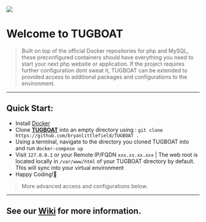 ![](https://p19.f3.n0.cdn.getcloudapp.com/items/NQuvEepO/68747470733a2f2f636c2e6c792f3038335a31723358323331462f646f776e6c6f61642f496d616765253230323031372d30352d32332532306174253230322e31362e3035253230414d2e706e67.png?v=c6b67635a93a2309b8e90953c1466713)

# Welcome to TUGBOAT

> Built on top of the official Docker repositories for php and MySQL, these preconfigured containers should have everything you need to start your next php website or application. If the project requires further configuration dont sweat it, TUGBOAT can be extended to provided access to additional packages and configurations to the environment.  

- - - -

##  Quick Start:
- Install [Docker](https://docs.docker.com/engine/installation/)
- Clone [**TUGBOAT**](https://github.com/bryanlittlefield/TUGBOAT) into an empty directory using : `git clone https://github.com/bryanlittlefield/TUGBOAT .`
- Using a terminal, navigate to the directory you cloned TUGBOAT into and run `docker-compose up`
- Visit `127.0.0.1` or your Remote IP/FQDN `xxx.xx.xx.xxx` | The web root is located locally in `/var/www/html` of your TUGBOAT directory by default. This will sync into your virtual environment
- Happy Coding!:beers:
> More advanced access and configurations below.

- - - -

## See our [Wiki](https://github.com/bryanlittlefield/TUGBOAT/wiki) for more information.
